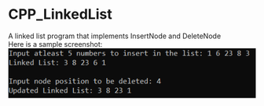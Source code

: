 # CPP_LinkedList
A linked list program that implements InsertNode and DeleteNode  
Here is a sample screenshot:  
![alt text](https://github.com/abegailgador/CPP_LinkedList/blob/main/screenshot.png?raw=true)
